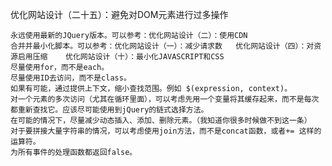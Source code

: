 优化网站设计（二十五）：避免对DOM元素进行过多操作

    永远使用最新的JQuery版本。可以参考：优化网站设计（二）：使用CDN
    合并并最小化脚本。可以参考：优化网站设计（一）：减少请求数   优化网站设计（四）：对资源启用压缩    优化网站设计（十）：最小化JAVASCRIPT和CSS
    尽量使用for，而不是each。
    尽量使用ID去访问，而不是class。
    如果有可能，通过提供上下文，缩小查找范围。例如 $(expression, context)。
    对一个元素的多次访问（尤其在循环里面），可以考虑先用一个变量将其缓存起来，而不是每次都重新查找它。应该尽可能使用到jQuery的链式选择方法。
    在可能的情况下，尽量减少动态插入、添加、删除元素。（我知道你很多时候做不到这一条）
    对于要拼接大量字符串的情况，可以考虑使用join方法，而不是concat函数，或者+= 这样的运算符。
    为所有事件的处理函数都返回false。